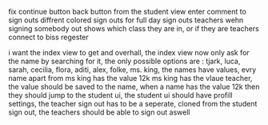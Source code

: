 fix continue button
back button from the student view
enter comment to sign outs
diffrent colored sign outs for full day sign outs
teachers wehn signing somebody out shows which class they are in, or if they are teachers
connect to biss regester


i want the index view to get and overhall, the index view now only ask for the name by searching for it, the only possible options are : tjark, luca, sarah, cecilia, flora, aditi, alex, folke, ms. king, the names have values, evry name apart from ms king has the value 12k ms king has the vlaue teacher, the value should be saved to the name, when a name has the value 12k then they should jump to the student ui, the student ui should have profill settings, the teacher sign out has to be a seperate, cloned from the student sign out, the teachers should be able to sign out aswell
